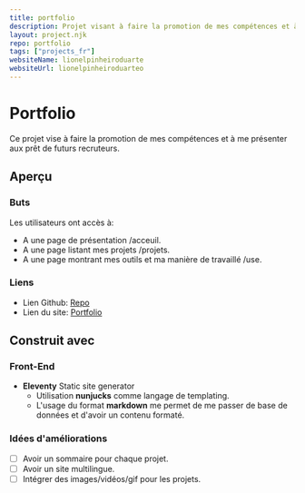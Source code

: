 ```yaml
---
title: portfolio
description: Projet visant à faire la promotion de mes compétences et à me présenter, en utilisant un static site generator et en le déployant sur Azure.
layout: project.njk
repo: portfolio
tags: ["projects_fr"]
websiteName: lionelpinheiroduarte
websiteUrl: lionelpinheiroduarteo
---
```


# **Portfolio**
Ce projet vise à faire la promotion de mes compétences et à me présenter aux prêt de futurs recruteurs.

## Aperçu 

### Buts 

Les utilisateurs ont accès à:

- A une page de présentation /acceuil.
- A une page listant mes projets /projets.
- A une page montrant mes outils et ma manière de travaillé /use.

### Liens
- Lien Github: [Repo](https://github.com/LionelPinheiroDuarte/portfolio)
- Lien du site: [Portfolio](https://lionelpinheiroduarte.com)

## Construit avec 

### Front-End

- **Eleventy** Static site generator 
    - Utilisation **nunjucks** comme langage de templating.
    - L'usage du format **markdown** me permet de me passer de base de données et d'avoir un contenu formaté. 
### Idées d'améliorations
- [ ] Avoir un sommaire pour chaque projet.
- [ ] Avoir un site multilingue.
- [ ] Intégrer des images/vidéos/gif pour les projets.

